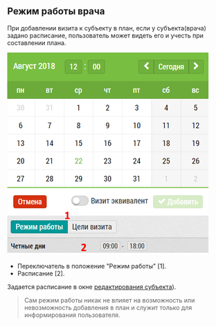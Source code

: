 ## Режим работы врача

При добавлении визита к субъекту в план, если у субъекта(врача) задано расписание, пользователь может видеть его и учесть при составлении плана.

![](../images/rep-add-schedule.png)

 - Переключатель в положение "Режим работы" [1].
 - Расписание [2].

Задается расписание в окне [редактирования субъекта](database-subject-edit.md)).

> Сам режим работы никак не влияет на возможность или невозможность добавления в план и служит только для информирования пользователя.
